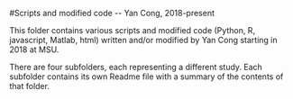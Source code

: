 #Scripts and modified code -- Yan Cong, 2018-present

This folder contains various scripts and modified code (Python, R, javascript, Matlab, html) written and/or modified by Yan Cong starting in 2018 at MSU.

There are four subfolders, each representing a different study. Each subfolder contains its own Readme file with a summary of the contents of that folder.
